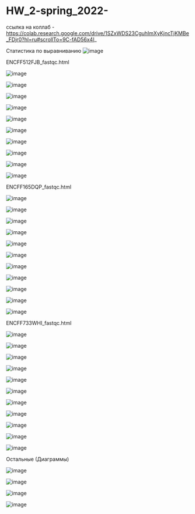# HW_2-spring_2022-

ссылка на коллаб -  https://colab.research.google.com/drive/1SZxWDS23CguhImXyKjncTjKMBe_FDjr0?hl=ru#scrollTo=9C-fAD56x4I_

Статистика по выравниванию ![image](https://user-images.githubusercontent.com/43177979/157716295-b4c804bf-7cd7-4a48-b052-37859a12ad74.png)


ENCFF512FJB_fastqc.html

![image](https://user-images.githubusercontent.com/43177979/157722722-979acd47-0c4e-4bb0-8923-eaa01bd0af42.png)

![image](https://user-images.githubusercontent.com/43177979/157722753-2c628139-11fd-487f-9ae9-ecb33e42721b.png)

![image](https://user-images.githubusercontent.com/43177979/157722778-220b2fc0-b6c7-40f7-8172-20222830be75.png)

![image](https://user-images.githubusercontent.com/43177979/157722821-b432be85-c8a6-4341-959b-fcf38addb6e8.png)

![image](https://user-images.githubusercontent.com/43177979/157722846-8efac952-3b31-4b0b-be2e-9bcf1d6d673b.png)

![image](https://user-images.githubusercontent.com/43177979/157722884-b6bb729e-9683-46bd-876d-6da34b7e5c58.png)

![image](https://user-images.githubusercontent.com/43177979/157722911-1de72458-51cb-4feb-a10d-e8d997055f50.png)

![image](https://user-images.githubusercontent.com/43177979/157722937-5b4b0db2-d97c-4053-9f8f-14ecb2eee5ec.png)

![image](https://user-images.githubusercontent.com/43177979/157722996-06f06ff7-31f7-49a7-a646-bd4fdf4a38b0.png)

![image](https://user-images.githubusercontent.com/43177979/157723063-4df5a2e8-d709-4e2b-8679-3dcd1ce7f301.png)


ENCFF165DQP_fastqc.html

![image](https://user-images.githubusercontent.com/43177979/157723227-8cce3a5f-9880-4b7e-9f46-437edfe69d60.png)

![image](https://user-images.githubusercontent.com/43177979/157723299-e60ed9df-2a1e-43f5-82b0-3a44c6233d0c.png)

![image](https://user-images.githubusercontent.com/43177979/157723329-cef0220e-1eaf-4c90-912f-39add0417b1c.png)

![image](https://user-images.githubusercontent.com/43177979/157723361-0fe34b7b-1918-4b24-9840-007decb3f330.png)

![image](https://user-images.githubusercontent.com/43177979/157723394-4bfdbc4d-39f8-4d7b-a29f-3dda7571e6ef.png)

![image](https://user-images.githubusercontent.com/43177979/157723409-d71bff80-80d6-4c89-88e3-c2431a2e19bc.png)

![image](https://user-images.githubusercontent.com/43177979/157723438-d5b2eb35-6117-4005-bacd-12318c720ce9.png)

![image](https://user-images.githubusercontent.com/43177979/157723461-9f82c64f-567b-4375-aa27-04ac16be8ce0.png)

![image](https://user-images.githubusercontent.com/43177979/157723479-3556b918-f6b4-4c0a-b93f-c61c752df447.png)

![image](https://user-images.githubusercontent.com/43177979/157723504-9bb5eda6-0af3-4c01-b733-ee6811767c9d.png)

![image](https://user-images.githubusercontent.com/43177979/157723519-a2b21c5e-506d-42fb-87a2-7d32cebd7303.png)


ENCFF733WHI_fastqc.html

![image](https://user-images.githubusercontent.com/43177979/157723582-50db8e1e-d13e-4dbf-97b7-af3a739c2c4f.png)


![image](https://user-images.githubusercontent.com/43177979/157723610-8d49d94b-1097-4d42-b689-f357c9d6d345.png)

![image](https://user-images.githubusercontent.com/43177979/157723638-7f82f231-3b4f-4ed0-a3e2-6ca29897b3c9.png)

![image](https://user-images.githubusercontent.com/43177979/157723671-d3f35a59-1fd3-427c-a525-769a25cd6491.png)

![image](https://user-images.githubusercontent.com/43177979/157723689-1baa0f7b-9055-4854-a478-7a2d4746bd7e.png)

![image](https://user-images.githubusercontent.com/43177979/157723710-6153d377-b970-4c3c-ab67-14922a3eb734.png)

![image](https://user-images.githubusercontent.com/43177979/157723733-cbe7927e-a1f4-428d-becf-59307807cf86.png)

![image](https://user-images.githubusercontent.com/43177979/157723745-c3008f25-6659-427a-ad65-9f8feca04748.png)

![image](https://user-images.githubusercontent.com/43177979/157723759-096f7b88-4390-4f3c-ab9a-693d7bcf9214.png)

![image](https://user-images.githubusercontent.com/43177979/157723787-e837e378-4433-4dab-80c0-ac7c19c2c86f.png)

![image](https://user-images.githubusercontent.com/43177979/157723801-825c45b1-45d8-4057-87a8-5b0daca1a036.png)



Остальные (Диаграммы)

![image](https://user-images.githubusercontent.com/43177979/157723927-9a9d475c-1193-42fb-a053-c99c5bd9bca3.png)

![image](https://user-images.githubusercontent.com/43177979/157723978-1b7e3508-df3d-4801-8562-ccafbd539c2f.png)

![image](https://user-images.githubusercontent.com/43177979/157724036-5ac20b2a-d26b-4c95-b56a-0859f7bf378e.png)

![image](https://user-images.githubusercontent.com/43177979/157724075-f8be6bc0-14e8-4294-b360-ead506efcf03.png)
